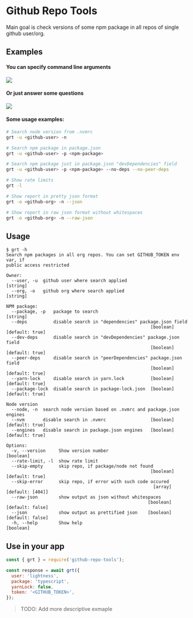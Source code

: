 # Github Repo Tools

Main goal is check versions of some npm package in all repos of single github user/org.

## Examples

#### You can specify command line arguments

<img src="https://pp.userapi.com/c850016/v850016709/18fee1/JwKo9KOnzBg.jpg" align="center" />

#### Or just answer some questions

<img src="https://pp.userapi.com/c850728/v850728163/122ff9/Mant09kj4M4.jpg" align="center" />

#### Some usage examples:

```sh
# Search node version from .nvmrc
grt -u <github-user> -n

# Search npm package in package.json
grt -u <github-user> -p <npm-package>

# Search npm package just in package.json "devDependencies" field
grt -u <github-user> -p <npm-package> --no-deps --no-peer-deps

# Show rate limits
grt -l

# Show report in pretty json format
grt -o <github-org> -n --json

# Show report in raw json format without whitespaces
grt -o <github-org> -n --raw-json
```

## Usage

```
$ grt -h
Search npm packages in all org repos. You can set GITHUB_TOKEN env var, if
public access restricted

Owner:
  --user, -u  github user where search applied                          [string]
  --org, -o   github org where search applied                           [string]

NPM package:
  --package, -p   package to search                                     [string]
  --deps          disable search in "dependencies" package.json field
                                                       [boolean] [default: true]
  --dev-deps      disable search in "devDependencies" package.json field
                                                       [boolean] [default: true]
  --peer-deps     disable search in "peerDependencies" package.json field
                                                       [boolean] [default: true]
  --yarn-lock     disable search in yarn.lock          [boolean] [default: true]
  --package-lock  disable search in package-lock.json  [boolean] [default: true]

Node version
  --node, -n  search node version based on .nvmrc and package.json engines
  --nvm       disable search in .nvmrc                 [boolean] [default: true]
  --engines   disable search in package.json engines   [boolean] [default: true]

Options:
  -v, --version     Show version number                                [boolean]
  --rate-limit, -l  show rate limit
  --skip-empty      skip repo, if package/node not found
                                                       [boolean] [default: true]
  --skip-error      skip repo, if error with such code occured
                                                        [array] [default: [404]]
  --raw-json        show output as json without whitespaces
                                                      [boolean] [default: false]
  --json            show output as prettified json    [boolean] [default: false]
  -h, --help        Show help                                          [boolean]
```

## Use in your app

```js
const { grt } = require('github-repo-tools');

const response = await grt({ 
  user: 'lightness',
  package: 'typescript',
  yarnLock: false,
  token: '<GITHUB_TOKEN>',
});
```

> TODO: Add more descriptive exmaple